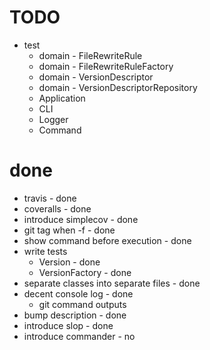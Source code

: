 # TODO

- test
  - domain - FileRewriteRule
  - domain - FileRewriteRuleFactory
  - domain - VersionDescriptor
  - domain - VersionDescriptorRepository
  - Application
  - CLI
  - Logger
  - Command

# done
- travis - done
- coveralls - done
- introduce simplecov - done
- git tag when -f - done
- show command before execution - done
- write tests
  - Version - done
  - VersionFactory - done
- separate classes into separate files - done
- decent console log - done
  - git command outputs
- bump description - done
- introduce slop - done
- introduce commander - no
